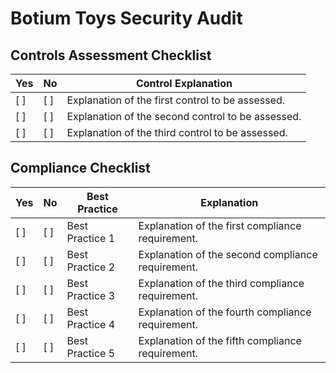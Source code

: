 # Botium Toys Security Audit

## Controls Assessment Checklist

| Yes | No  | Control Explanation |
|-----|-----|---------------------|
| [ ] | [ ] | Explanation of the first control to be assessed. |
| [ ] | [ ] | Explanation of the second control to be assessed. |
| [ ] | [ ] | Explanation of the third control to be assessed. |

## Compliance Checklist

| Yes | No  | Best Practice | Explanation                       |
|-----|-----|---------------|-----------------------------------|
| [ ] | [ ] | Best Practice 1 | Explanation of the first compliance requirement. |
| [ ] | [ ] | Best Practice 2 | Explanation of the second compliance requirement. |
| [ ] | [ ] | Best Practice 3 | Explanation of the third compliance requirement. |
| [ ] | [ ] | Best Practice 4 | Explanation of the fourth compliance requirement. |
| [ ] | [ ] | Best Practice 5 | Explanation of the fifth compliance requirement. |
